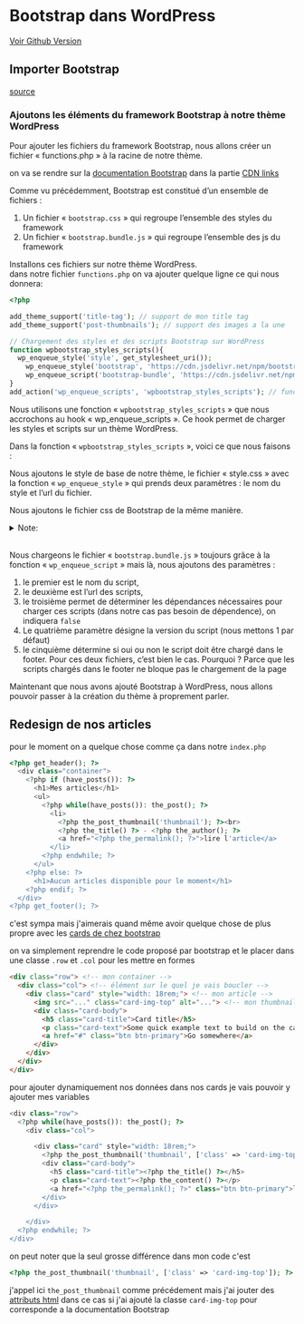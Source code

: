# Bootstrap dans WordPress

[Voir Github Version](https://github.com/Poulycroc/lessons-isfsc/blob/master/courses/07__bootstrap_dans_wordpress.md)

## Importer Bootstrap
[source](https://www.tutowp.fr/comment-integrer-bootstrap-a-wordpress/)


### Ajoutons les éléments du framework Bootstrap à notre thème WordPress

Pour ajouter les fichiers du framework Bootstrap, nous allons créer un fichier « functions.php » à la racine de notre thème.

on va se rendre sur la [documentation Bootstrap](https://getbootstrap.com/docs/5.2/getting-started/introduction/) dans la partie [CDN links](https://getbootstrap.com/docs/5.2/getting-started/introduction/)

Comme vu précédemment, Bootstrap est constitué d’un ensemble de fichiers :
1. Un fichier « `bootstrap.css` » qui regroupe l’ensemble des styles du framework
1. Un fichier « `bootstrap.bundle.js` » qui regroupe l’ensemble des js du framework

Installons ces fichiers sur notre thème WordPress.<br>
dans notre fichier `functions.php` on va ajouter quelque ligne ce qui nous donnera:
```php
<?php

add_theme_support('title-tag'); // support de mon title tag
add_theme_support('post-thumbnails'); // support des images a la une

// Chargement des styles et des scripts Bootstrap sur WordPress
function wpbootstrap_styles_scripts(){
  wp_enqueue_style('style', get_stylesheet_uri());
    wp_enqueue_style('bootstrap', 'https://cdn.jsdelivr.net/npm/bootstrap@5.2.2/dist/css/bootstrap.min.css');
    wp_enqueue_script('bootstrap-bundle', 'https://cdn.jsdelivr.net/npm/bootstrap@5.2.2/dist/js/bootstrap.bundle.min.js', false, 1, true);
}
add_action('wp_enqueue_scripts', 'wpbootstrap_styles_scripts'); // function qui va nous permettre de charger des function (perso ou autre a la chaine)
```

Nous utilisons une fonction « `wpbootstrap_styles_scripts` » que nous accrochons au hook « wp_enqueue_scripts ». Ce hook permet de charger les styles et scripts sur un thème WordPress.

Dans la fonction « `wpbootstrap_styles_scripts` », voici ce que nous faisons :

Nous ajoutons le style de base de notre thème, le fichier « style.css » avec la fonction « `wp_enqueue_style` » qui prends deux paramètres : le nom du style et l’url du fichier.

Nous ajoutons le fichier css de Bootstrap de la même manière.

<details>
<summary>Note:</summary>

On peut directement charger la librairie jQuery si on en besoin grâce à la fonction « `wp_enqueue_script` ». Il suffit d’indiquer « `jquery` » comme paramètre pour la charger car la librairie est présente par défaut dans WordPress.

```php
wp_enqueue_script('jquery');
```

si l'un de nos scripts a besoin de `jQuery` comme dépendence nous indiquerons `jquery` pour le deuxième paramètre nous indiquons que « `jquery` » doivent être chargés.

```php
wp_enqueue_script('monscript', 'monscript.js', ['jquery']);
```
</details>
<br>

Nous chargeons le fichier « `bootstrap.bundle.js` » toujours grâce à la fonction « `wp_enqueue_script` » mais là, nous ajoutons des paramètres : 
1. le premier est le nom du script, 
2. le deuxième est l’url des scripts,
3. le troisième permet de déterminer les dépendances nécessaires pour charger ces scripts (dans notre cas pas besoin de dépendence), on indiquera `false`
4. Le quatrième paramètre désigne la version du script (nous mettons 1 par défaut)
5. le cinquième détermine si oui ou non le script doit être chargé dans le footer. Pour ces deux fichiers, c’est bien le cas. Pourquoi ? Parce que les scripts chargés dans le footer ne bloque pas le chargement de la page

Maintenant que nous avons ajouté Bootstrap à WordPress, nous allons pouvoir passer à la création du thème à proprement parler.

## Redesign de nos articles

pour le moment on a quelque chose comme ça dans notre `index.php`
```php
<?php get_header(); ?>
  <div class="container">
    <?php if (have_posts()): ?>
      <h1>Mes articles</h1>
      <ul>
        <?php while(have_posts()): the_post(); ?>
          <li>
            <?php the_post_thumbnail('thumbnail'); ?><br>
            <?php the_title() ?> - <?php the_author(); ?>
            <a href="<?php the_permalink(); ?>">lire l'article</a>
          </li>
        <?php endwhile; ?>
      </ul>
    <?php else: ?>
      <h1>Aucun articles disponible pour le moment</h1>
    <?php endif; ?>
  </div>
<?php get_footer(); ?>
```
c'est sympa mais j'aimerais quand même avoir quelque chose de plus propre avec les [cards de chez bootstrap](https://getbootstrap.com/docs/5.2/components/card/)

on va simplement reprendre le code proposé par bootstrap et le placer dans une classe `.row` et `.col` pour les mettre en formes

```html
<div class="row"> <!-- mon container -->
  <div class="col"> <!-- élément sur le quel je vais boucler -->
    <div class="card" style="width: 18rem;"> <!-- mon article -->
      <img src="..." class="card-img-top" alt="..."> <!-- mon thumbnail -->
      <div class="card-body">
        <h5 class="card-title">Card title</h5>
        <p class="card-text">Some quick example text to build on the card title and make up the bulk of the card's content.</p>
        <a href="#" class="btn btn-primary">Go somewhere</a>
      </div>
    </div>
  </div>
</div>
```

pour ajouter dynamiquement nos données dans nos cards je vais pouvoir y ajouter mes variables
```php
<div class="row">
  <?php while(have_posts()): the_post(); ?>
    <div class="col">

      <div class="card" style="width: 18rem;">
        <?php the_post_thumbnail('thumbnail', ['class' => 'card-img-top']); ?>
        <div class="card-body">
          <h5 class="card-title"><?php the_title() ?></h5>
          <p class="card-text"><?php the_content() ?></p>
          <a href="<?php the_permalink(); ?>" class="btn btn-primary">lire l'article</a>
        </div>
      </div>

    </div>
  <?php endwhile; ?>
</div>
```
on peut noter que la seul grosse différence dans mon code c'est
```php
<?php the_post_thumbnail('thumbnail', ['class' => 'card-img-top']); ?>
```
j'appel ici `the_post_thumbnail` comme précédement mais j'ai jouter des [attributs html](https://developer.mozilla.org/fr/docs/Web/HTML/Attributes#:~:text=Les%20%C3%A9l%C3%A9ments%20HTML%20ont%20des,crit%C3%A8res%20souhait%C3%A9s%20par%20les%20utilisateurs.) dans ce cas si j'ai ajouté la classe `card-img-top` pour corresponde a la documentation Bootstrap